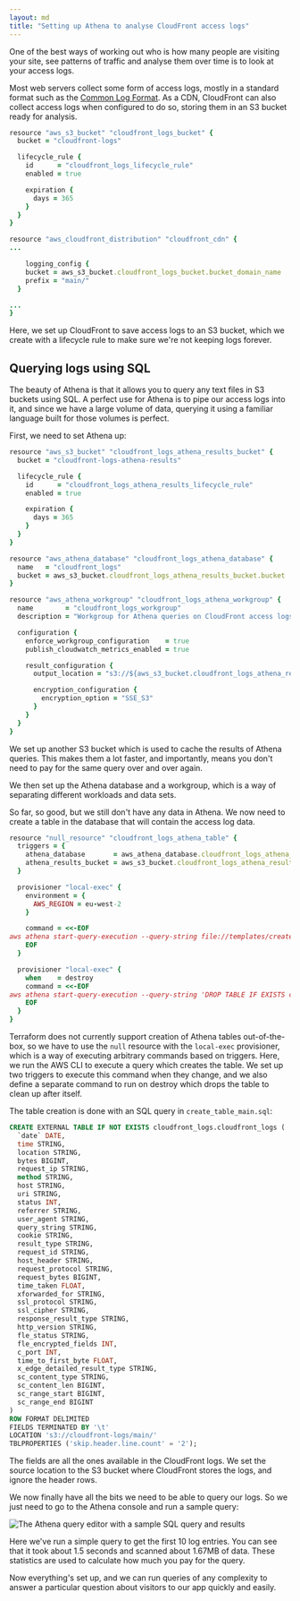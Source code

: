 ```yaml
---
layout: md
title: "Setting up Athena to analyse CloudFront access logs"
---
```


One of the best ways of working out who is how many people are visiting your site, see patterns of traffic and analyse them over time is to look at your access logs.

Most web servers collect some form of access logs, mostly in a standard format such as the [Common Log Format](https://en.wikipedia.org/wiki/Common_Log_Format). As a CDN, CloudFront can also collect access logs when configured to do so, storing them in an S3 bucket ready for analysis.

```ruby
resource "aws_s3_bucket" "cloudfront_logs_bucket" {
  bucket = "cloudfront-logs"

  lifecycle_rule {
    id      = "cloudfront_logs_lifecycle_rule"
    enabled = true

    expiration {
      days = 365
    }
  }
}

resource "aws_cloudfront_distribution" "cloudfront_cdn" {
...

	logging_config {
    bucket = aws_s3_bucket.cloudfront_logs_bucket.bucket_domain_name
    prefix = "main/"
  }

...
}
```

Here, we set up CloudFront to save access logs to an S3 bucket, which we create with a lifecycle rule to make sure we're not keeping logs forever.

## Querying logs using SQL

The beauty of Athena is that it allows you to query any text files in S3 buckets using SQL. A perfect use for Athena is to pipe our access logs into it, and since we have a large volume of data, querying it using a familiar language built for those volumes is perfect.

First, we need to set Athena up:

```ruby
resource "aws_s3_bucket" "cloudfront_logs_athena_results_bucket" {
  bucket = "cloudfront-logs-athena-results"

  lifecycle_rule {
    id      = "cloudfront_logs_athena_results_lifecycle_rule"
    enabled = true

    expiration {
      days = 365
    }
  }
}

resource "aws_athena_database" "cloudfront_logs_athena_database" {
  name   = "cloudfront_logs"
  bucket = aws_s3_bucket.cloudfront_logs_athena_results_bucket.bucket
}

resource "aws_athena_workgroup" "cloudfront_logs_athena_workgroup" {
  name        = "cloudfront_logs_workgroup"
  description = "Workgroup for Athena queries on CloudFront access logs"

  configuration {
    enforce_workgroup_configuration    = true
    publish_cloudwatch_metrics_enabled = true

    result_configuration {
      output_location = "s3://${aws_s3_bucket.cloudfront_logs_athena_results_bucket.bucket}/output/"

      encryption_configuration {
        encryption_option = "SSE_S3"
      }
    }
  }
}
```

We set up another S3 bucket which is used to cache the results of Athena queries. This makes them a lot faster, and importantly, means you don't need to pay for the same query over and over again.

We then set up the Athena database and a workgroup, which is a way of separating different workloads and data sets.

So far, so good, but we still don't have any data in Athena. We now need to create a table in the database that will contain the access log data.

```ruby
resource "null_resource" "cloudfront_logs_athena_table" {
  triggers = {
    athena_database       = aws_athena_database.cloudfront_logs_athena_database.id
    athena_results_bucket = aws_s3_bucket.cloudfront_logs_athena_results_bucket.id
  }

  provisioner "local-exec" {
    environment = {
      AWS_REGION = eu-west-2
    }

    command = <<-EOF
aws athena start-query-execution --query-string file://templates/create_table_main.sql --output json --query-execution-context Database=${self.triggers.athena_database} --result-configuration OutputLocation=s3://${self.triggers.athena_results_bucket}
    EOF
  }

  provisioner "local-exec" {
    when    = destroy
    command = <<-EOF
aws athena start-query-execution --query-string 'DROP TABLE IF EXISTS cloudfront_logs.cloudfront_logs' --output json --query-execution-context Database=${self.triggers.athena_database} --result-configuration OutputLocation=s3://${self.triggers.athena_results_bucket}
    EOF
  }
}
```

Terraform does not currently support creation of Athena tables out-of-the-box, so we have to use the `null` resource with the `local-exec` provisioner, which is a way of executing arbitrary commands based on triggers. Here, we run the AWS CLI to execute a query which creates the table. We set up two triggers to execute this command when they change, and we also define a separate command to run on destroy which drops the table to clean up after itself.

The table creation is done with an SQL query in `create_table_main.sql`:

```sql
CREATE EXTERNAL TABLE IF NOT EXISTS cloudfront_logs.cloudfront_logs (
  `date` DATE,
  time STRING,
  location STRING,
  bytes BIGINT,
  request_ip STRING,
  method STRING,
  host STRING,
  uri STRING,
  status INT,
  referrer STRING,
  user_agent STRING,
  query_string STRING,
  cookie STRING,
  result_type STRING,
  request_id STRING,
  host_header STRING,
  request_protocol STRING,
  request_bytes BIGINT,
  time_taken FLOAT,
  xforwarded_for STRING,
  ssl_protocol STRING,
  ssl_cipher STRING,
  response_result_type STRING,
  http_version STRING,
  fle_status STRING,
  fle_encrypted_fields INT,
  c_port INT,
  time_to_first_byte FLOAT,
  x_edge_detailed_result_type STRING,
  sc_content_type STRING,
  sc_content_len BIGINT,
  sc_range_start BIGINT,
  sc_range_end BIGINT
)
ROW FORMAT DELIMITED 
FIELDS TERMINATED BY '\t'
LOCATION 's3://cloudfront-logs/main/'
TBLPROPERTIES ('skip.header.line.count' = '2');
```

The fields are all the ones available in the CloudFront logs. We set the source location to the S3 bucket where CloudFront stores the logs, and ignore the header rows.

We now finally have all the bits we need to be able to query our logs. So we just need to go to the Athena console and run a sample query:

![The Athena query editor with a sample SQL query and results](/img/resolverblog/athena.png)

Here we've run a simple query to get the first 10 log entries. You can see that it took about 1.5 seconds and scanned about 1.67MB of data. These statistics are used to calculate how much you pay for the query.

Now everything's set up, and we can run queries of any complexity to answer a particular question about visitors to our app quickly and easily.
